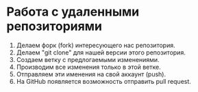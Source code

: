 # Работа с удаленными репозиториями

1. Делаем форк (fork) интересующего нас репозитория.
2. Делаем "git clone" для нашей версии этого репозитория.
3. Создаем ветку с предлогаемыми изменениями.
4. Производим все изменения только в этой ветке.
5. Отправляем эти именения на свой аккаунт (push).
6. На GitHub появляется возможность отправить pull request.